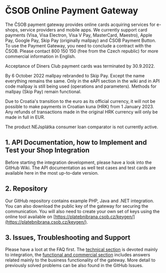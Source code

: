 # ČSOB Online Payment Gateway

The ČSOB payment gateway provides online cards acquiring services for e-shops, service providers and mobile apps. We currently support card payments (Visa, Visa Electron, Visa V Pay, MasterCard, Maestro), Apple Pay, Google Pay, Skip Pay (originally mallpay) and ČSOB Payment Button. 
To use the Payment Gateway, you need to conclude a contract with the ČSOB. Please contact 800 150 150 (free from the Czech republic) for more commercial information in English. 

Acceptance of Diners Club payment cards was terminated by 30.9.2022.

By 6 October 2022 mallpay rebranded to Skip Pay. Except the name everything remains the same. Only in the eAPI section in the wiki and in API code mallpay is still being used (operations and parameters). Methods for mallpay (Skip Pay) remain functional.

Due to Croatia's transition to the euro as its official currency, it will not be possible to make payments in Croatian kuna (HRK) from 1 January 2023. Any refunds of transactions made in the original HRK currency will only be made in full in EUR.

The product NEJsplátka consumer loan comparator is not currently active.

## 1. API Documentation, how to Implement and Test your Shop Integration

Before starting the integration development, please have a look into the GitHub Wiki. The API documentation as well test cases and test cards are available here in the most up-to-date version. 

## 2. Repository

Our GitHub repository contains example PHP, Java and .NET integration. You can also download the public key of the gateway for securing the communication. You will also need to create your own set of keys using the online tool available on [https://platebnibrana.csob.cz/keygen/](https://platebnibrana.csob.cz/keygen/). 

## 3. Issues, Troubleshooting and Support 

Please have a loot at the FAQ first. The [technical section](https://github.com/csob/paymentgateway/wiki/Technical-FAQ) is devoted mainly to integration, the [functional and commercial section](https://github.com/csob/paymentgateway/wiki/Payment-methods-and-processing-FAQ) includes answers related mainly to the business functionality of the gateway. More detail to previously solved problems can be also found in the GitHub Issues.
